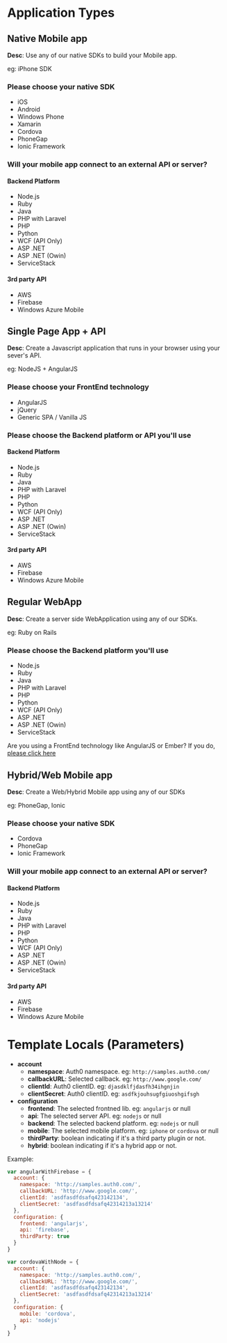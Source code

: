 # Application Types
## Native Mobile app
**Desc**: Use any of our native SDKs to build your Mobile app.

eg: iPhone SDK
### Please choose your native SDK
* iOS
* Android
* Windows Phone
* Xamarin
* Cordova
* PhoneGap
* Ionic Framework

### Will your mobile app connect to an external API or server?

#### Backend Platform
* Node.js
* Ruby
* Java
* PHP with Laravel
* PHP
* Python
* WCF (API Only)
* ASP .NET
* ASP .NET (Owin)
* ServiceStack

#### 3rd party API
* AWS
* Firebase
* Windows Azure Mobile

## Single Page App + API
**Desc**: Create a Javascript application that runs in your browser using your sever's API.

eg: NodeJS + AngularJS

### Please choose your FrontEnd technology

* AngularJS
* jQuery
* Generic SPA / Vanilla JS

### Please choose the Backend platform or API you'll use

#### Backend Platform
* Node.js
* Ruby
* Java
* PHP with Laravel
* PHP
* Python
* WCF (API Only)
* ASP .NET
* ASP .NET (Owin)
* ServiceStack

#### 3rd party API
* AWS
* Firebase
* Windows Azure Mobile

## Regular WebApp
**Desc**: Create a server side WebApplication using any of our SDKs.

eg: Ruby on Rails

### Please choose the Backend platform you'll use

* Node.js
* Ruby
* Java
* PHP with Laravel
* PHP
* Python
* WCF (API Only)
* ASP .NET
* ASP .NET (Owin)
* ServiceStack

Are you using a FrontEnd technology like AngularJS or Ember? If you do, [please click here](http://go.to.spa/)


## Hybrid/Web Mobile app
**Desc**: Create a Web/Hybrid Mobile app using any of our SDKs

eg: PhoneGap, Ionic
### Please choose your native SDK
* Cordova
* PhoneGap
* Ionic Framework

### Will your mobile app connect to an external API or server?

#### Backend Platform
* Node.js
* Ruby
* Java
* PHP with Laravel
* PHP
* Python
* WCF (API Only)
* ASP .NET
* ASP .NET (Owin)
* ServiceStack

#### 3rd party API
* AWS
* Firebase
* Windows Azure Mobile


# Template Locals (Parameters)

* __account__
  * __namespace__: Auth0 namespace. eg: `http://samples.auth0.com/`
  * __callbackURL__: Selected callback. eg: `http://www.google.com/`
  * __clientId__: Auth0 clientID. eg: `djasdklfjdasfh34ihgnjin`
  * __clientSecret__: Auth0 clientID. eg: `asdfkjouhsugfgiuoshgifsgh`
* __configuration__
  * __frontend__: The selected frontned lib. eg: `angularjs` or null
  * __api__: The selected server API. eg: `nodejs` or null
  * __backend__: The selected backend platform. eg: `nodejs` or null
  * __mobile__: The selected mobile platform. eg: `iphone` or `cordova` or null
  * __thirdParty__: boolean indicating if it's a third party plugin or not.
  * __hybrid__: boolean indicating if it's a hybrid app or not.

Example:

````js
var angularWithFirebase = {
  account: {
    namespace: 'http://samples.auth0.com/',
    callbackURL: 'http://www.google.com/',
    clientId: 'asdfasdfdsafq423142134',
    clientSecret: 'asdfasdfdsafq42314213a13214'
  },
  configuration: {
    frontend: 'angularjs',
    api: 'firebase',
    thirdParty: true
  }
}

var cordovaWithNode = {
  account: {
    namespace: 'http://samples.auth0.com/',
    callbackURL: 'http://www.google.com/',
    clientId: 'asdfasdfdsafq423142134',
    clientSecret: 'asdfasdfdsafq42314213a13214'
  },
  configuration: {
    mobile: 'cordova',
    api: 'nodejs'
  }
}
````








